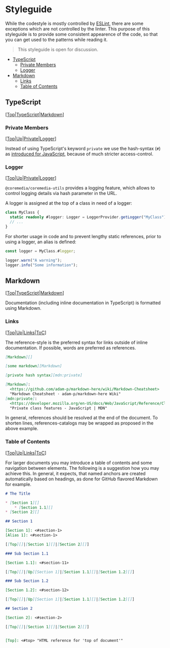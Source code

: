 # Styleguide

While the codestyle is mostly controlled by [ESLint][], there are some
exceptions which are not controlled by the linter. This purpose of this
styleguide is to provide some consistent appearence of the code, so that
you can get used to the patterns while reading it.

> This styleguide is open for discussion.

* [TypeScript][]
    * [Private Members][]
    * [Logger][]
* [Markdown][]
    * [Links][]
    * [Table of Contents][]

## TypeScript

[TypeScript]: <#typescript>

[[Top][]|[TypeScript][]|[Markdown][]]

### Private Members

[Private Members]: <#private-members>
[Private]: <#private-members>

[[Top][]|[Up][TypeScript]|[Private][]|[Logger][]]

Instead of using TypeScript's keyword `private` we use the hash-syntax (`#`) as
[introduced for JavaScript][mdn:private], because of much stricter
access-control.

### Logger

[Logger]: <#logger>

[[Top][]|[Up][TypeScript]|[Private][]|[Logger][]]

`@coremedia/coremedia-utils` provides a logging feature, which allows to control
logging details via hash parameter in the URL.

A logger is assigned at the top of a class in need of a logger:

```typescript
class MyClass {
  static readonly #logger: Logger = LoggerProvider.getLogger("MyClass");
  // ...
}
```

For shorter usage in code and to prevent lengthy static references, prior to
using a logger, an alias is defined:

```typescript
const logger = MyClass.#logger;

logger.warn("A warning");
logger.info("Some information");
```

## Markdown

[Markdown]: <#markdown>

[[Top][]|[TypeScript][]|[Markdown][]]

Documentation (including inline documentation in TypeScript) is formatted using
Markdown.

### Links

[Links]: <#links>

[[Top][]|[Up][Markdown]|[Links][]|[ToC][]]

The reference-style is the preferred syntax for links outside of inline
documentation. If possible, words are preferred as references.

```markdown
[Markdown][]

[some markdown][Markdown]

[private hash syntax][mdn:private]

[Markdown]:
  <https://github.com/adam-p/markdown-here/wiki/Markdown-Cheatsheet>
  "Markdown Cheatsheet · adam-p/markdown-here Wiki"
[mdn:private]:
  <https://developer.mozilla.org/en-US/docs/Web/JavaScript/Reference/Classes/Private_class_fields>
  "Private class features - JavaScript | MDN"
```

In general, references should be resolved at the end of the document. To shorten
lines, references-catalogs may be wrapped as proposed in the above example.

### Table of Contents

[Table of Contents]: <#table-of-contents>
[ToC]: <#table-of-contents> "Table of Contents"

[[Top][]|[Up][Markdown]|[Links][]|[ToC][]]

For larger documents you may introduce a table of contents and some navigation
between elements. The following is a suggestion how you may achieve this.
In general, it expects, that named anchors are created automatically based on
headings, as done for GitHub flavored Markdown for example.

```markdown
# The Title

* [Section 1][]
    * [Section 1.1][]
* [Section 2][]

## Section 1

[Section 1]: <#section-1>
[Alias 1]: <#section-1>

[[Top][]|[Section 1][]|[Section 2][]]

### Sub Section 1.1

[Section 1.1]: <#section-11>

[[Top][]|[Up][Section 1]|[Section 1.1][]|[Section 1.2][]]

### Sub Section 1.2

[Section 1.2]: <#section-12>

[[Top][]|[Up][Section 1]|[Section 1.1][]|[Section 1.2][]]

## Section 2

[Section 2]: <#section-2>

[[Top][]|[Section 1][]|[Section 2][]]


[Top]: <#top> "HTML reference for 'top of document'"

```

<!--
--------------------------------------------------------------------------------
References
--------------------------------------------------------------------------------
-->

[ESLint]:
  <https://eslint.org/>
  "ESLint - Pluggable JavaScript linter"
[mdn:private]:
  <https://developer.mozilla.org/en-US/docs/Web/JavaScript/Reference/Classes/Private_class_fields>
  "Private class features - JavaScript | MDN"
[Top]:
  <#top>
  "Jump to top of document"
